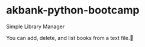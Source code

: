 # akbank-python-bootcamp
Simple Library Manager

You can add, delete, and list books from a text file.🤯
